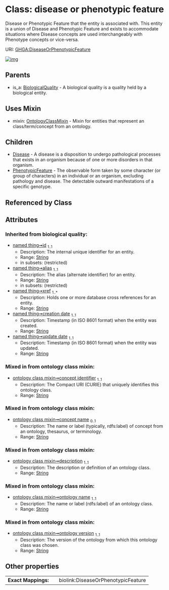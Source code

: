
# Class: disease or phenotypic feature


Disease or Phenotypic Feature that the entity is associated with. This entity is a union of Disease and Phenotypic Feature and exists to accommodate situations where Disease concepts are used interchangeably with Phenotype concepts or vice-versa.

URI: [GHGA:DiseaseOrPhenotypicFeature](https://w3id.org/GHGA/DiseaseOrPhenotypicFeature)


[![img](https://yuml.me/diagram/nofunky;dir:TB/class/[PhenotypicFeature],[OntologyClassMixin],[DiseaseOrPhenotypicFeature&#124;concept_identifier:string;concept_name:string%20%3F;description:string;ontology_name:string;ontology_version:string;id(i):string;alias(i):string;xref(i):string%20%2B;creation_date(i):string;update_date(i):string;schema_type(i):string;schema_version(i):string]uses%20-.->[OntologyClassMixin],[DiseaseOrPhenotypicFeature]^-[PhenotypicFeature],[DiseaseOrPhenotypicFeature]^-[Disease],[BiologicalQuality]^-[DiseaseOrPhenotypicFeature],[Disease],[BiologicalQuality])](https://yuml.me/diagram/nofunky;dir:TB/class/[PhenotypicFeature],[OntologyClassMixin],[DiseaseOrPhenotypicFeature&#124;concept_identifier:string;concept_name:string%20%3F;description:string;ontology_name:string;ontology_version:string;id(i):string;alias(i):string;xref(i):string%20%2B;creation_date(i):string;update_date(i):string;schema_type(i):string;schema_version(i):string]uses%20-.->[OntologyClassMixin],[DiseaseOrPhenotypicFeature]^-[PhenotypicFeature],[DiseaseOrPhenotypicFeature]^-[Disease],[BiologicalQuality]^-[DiseaseOrPhenotypicFeature],[Disease],[BiologicalQuality])

## Parents

 *  is_a: [BiologicalQuality](BiologicalQuality.md) - A biological quality is a quality held by a biological entity.

## Uses Mixin

 *  mixin: [OntologyClassMixin](OntologyClassMixin.md) - Mixin for entities that represent an class/term/concept from an ontology.

## Children

 * [Disease](Disease.md) - A disease is a disposition to undergo pathological processes that exists in an organism because of one or more disorders in that organism.
 * [PhenotypicFeature](PhenotypicFeature.md) - The observable form taken by some character (or group of characters) in an individual or an organism, excluding pathology and disease. The detectable outward manifestations of a specific genotype.

## Referenced by Class


## Attributes


### Inherited from biological quality:

 * [named thing➞id](named_thing_id.md)  <sub>1..1</sub>
     * Description: The internal unique identifier for an entity.
     * Range: [String](types/String.md)
     * in subsets: (restricted)
 * [named thing➞alias](named_thing_alias.md)  <sub>1..1</sub>
     * Description: The alias (alternate identifier) for an entity.
     * Range: [String](types/String.md)
     * in subsets: (restricted)
 * [named thing➞xref](named_thing_xref.md)  <sub>1..\*</sub>
     * Description: Holds one or more database cross references for an entity.
     * Range: [String](types/String.md)
 * [named thing➞creation date](named_thing_creation_date.md)  <sub>1..1</sub>
     * Description: Timestamp (in ISO 8601 format) when the entity was created.
     * Range: [String](types/String.md)
 * [named thing➞update date](named_thing_update_date.md)  <sub>1..1</sub>
     * Description: Timestamp (in ISO 8601 format) when the entity was updated.
     * Range: [String](types/String.md)

### Mixed in from ontology class mixin:

 * [ontology class mixin➞concept identifier](ontology_class_mixin_concept_identifier.md)  <sub>1..1</sub>
     * Description: The Compact URI (CURIE) that uniquely identifies this ontology class.
     * Range: [String](types/String.md)

### Mixed in from ontology class mixin:

 * [ontology class mixin➞concept name](ontology_class_mixin_concept_name.md)  <sub>0..1</sub>
     * Description: The name or label (typically, rdfs:label) of concept from an ontology, thesaurus, or terminology.
     * Range: [String](types/String.md)

### Mixed in from ontology class mixin:

 * [ontology class mixin➞description](ontology_class_mixin_description.md)  <sub>1..1</sub>
     * Description: The description or definition of an ontology class.
     * Range: [String](types/String.md)

### Mixed in from ontology class mixin:

 * [ontology class mixin➞ontology name](ontology_class_mixin_ontology_name.md)  <sub>1..1</sub>
     * Description: The name or label (rdfs:label) of an ontology class.
     * Range: [String](types/String.md)

### Mixed in from ontology class mixin:

 * [ontology class mixin➞ontology version](ontology_class_mixin_ontology_version.md)  <sub>1..1</sub>
     * Description: The version of the ontology from which this ontology class was chosen.
     * Range: [String](types/String.md)

## Other properties

|  |  |  |
| --- | --- | --- |
| **Exact Mappings:** | | biolink:DiseaseOrPhenotypicFeature |

